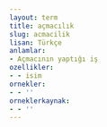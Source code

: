 ```yaml
---
layout: term
title: açmacılık
slug: acmacilik
lisan: Türkçe
anlamlar:
- Açmacının yaptığı iş
ozellikler:
- - isim
ornekler:
- - ''
orneklerkaynak:
- - ''
---
```

